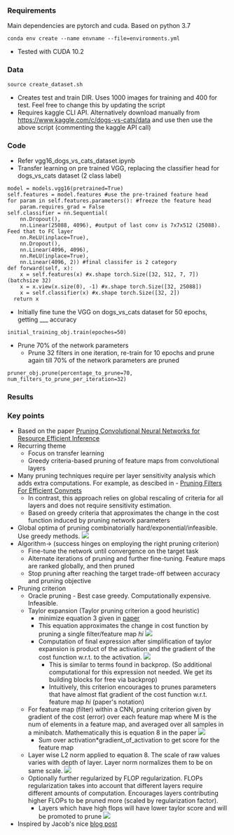 ### Requirements
Main dependencies are pytorch and cuda. Based on python 3.7

```conda env create --name envname --file=environments.yml```
* Tested with CUDA 10.2

### Data

```source create_dataset.sh```

* Creates test and train DIR. Uses 1000 images for training and 400 for test. Feel free to change this by updating the script
* Requires kaggle CLI API. Alternatively download manually from https://www.kaggle.com/c/dogs-vs-cats/data and use then use the above script (commenting the kaggle API call)

### Code
* Refer vgg16_dogs_vs_cats_dataset.ipynb
* Transfer learning on pre trained VGG, replacing the classifier head for dogs_vs_cats dataset (2 class label)
```
model = models.vgg16(pretrained=True)
self.features = model.features #use the pre-trained feature head
for param in self.features.parameters(): #freeze the feature head
    param.requires_grad = False
self.classifier = nn.Sequential(
    nn.Dropout(),
    nn.Linear(25088, 4096), #output of last conv is 7x7x512 (25088). Feed that to FC layer
    nn.ReLU(inplace=True),
    nn.Dropout(),
    nn.Linear(4096, 4096),
    nn.ReLU(inplace=True),
    nn.Linear(4096, 2)) #final classifer is 2 category
def forward(self, x):
    x = self.features(x) #x.shape torch.Size([32, 512, 7, 7]) (batchsize 32)
    x = x.view(x.size(0), -1) #x.shape torch.Size([32, 25088])
    x = self.classifier(x) #x.shape torch.Size([32, 2])
  return x
```
* Initially fine tune the VGG on dogs_vs_cats dataset for 50 epochs, getting ___ accuracy
```
initial_training_obj.train(epoches=50)
```
* Prune 70% of the network parameters
  * Prune 32 filters in one iteration, re-train for 10 epochs and prune again till 70% of the network parameters are pruned
```
pruner_obj.prune(percentage_to_prune=70, num_filters_to_prune_per_iteration=32)
```


### Results

### Key points

*  Based on the paper [Pruning Convolutional Neural Networks for Resource Efficient Inference
](https://arxiv.org/abs/1611.06440)
* Recurring theme
  * Focus on transfer learning
  * Greedy criteria-based pruning of feature maps from convolutional layers
* Many pruning techniques require per layer sensitivity analysis which adds extra computations. For example, as descibed in - [ Pruning Filters For Efficient Convnets](https://github.com/rohinarora/Neural-Networks-Pruning/tree/master/1.%20Pruning%20Filters%20For%20Efficient%20Convnets)
  * In contrast, this approach relies on global rescaling of criteria for all layers and does not require sensitivity estimation.
  * Based on greedy criteria that approximates the change in the cost function induced by pruning network parameters
* Global optima of pruning combinatorially hard/exponential/infeasible. Use greedy methods.
![](images/6.png)
* Algorithm-> (success hinges on employing the right pruning criterion)
  * Fine-tune the network until convergence on the target task
  * Alternate iterations of pruning and further fine-tuning. Feature maps are ranked globally, and then pruned
  * Stop pruning after reaching the target trade-off between accuracy and pruning objective
* Pruning criterion
  * Oracle pruning - Best case greedy. Computationally expensive. Infeasible.
  * Taylor expansion (Taylor pruning criterion a good heuristic)
    * minimize equation 3 given in [paper](https://arxiv.org/abs/1611.06440)
    * This equation approximates the change in cost function by pruning a single filter/feature map *hi*
    ![](images/4.png)
    * Computation of final expression after simplification of taylor expansion is  product of the activation and the gradient of the cost function w.r.t. to the activation.
    ![](images/5.png)
      * This is similar to terms found in backprop. (So additional computational for this expression not needed. We get its building blocks for free via backprop)
      * Intuitively, this criterion encourages to prunes parameters that have almost flat gradient of the cost function w.r.t. feature map *hi* (paper's notation)
  * For feature map (filter) within a CNN, pruning criterion given by gradient of the cost (error) over each feature map where M is the num of elements in a feature map, and averaged over all samples in a minibatch. Mathematically this is equation 8 in the paper
  ![](images/3.png)
    * Sum over activation*gradient_of_activation to get score for the feature map
  * Layer wise L2 norm applied to equation 8. The scale of raw values varies with depth of layer. Layer norm normalizes them to be on same scale.
  ![](images/2.png)
  * Optionally further regularized by FLOP regularization. FLOPs regularization takes into account that different layers require different amounts of computation. Encourages layers contributing higher FLOPs to be pruned more (scaled by regularization factor).
    * Layers which have high flops will have lower taylor score and will be promoted to prune
  ![](images/1.png)
* Inspired by Jacob's nice [blog post](https://jacobgil.github.io/deeplearning/pruning-deep-learning)

